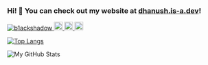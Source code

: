 
<!--
**b1ackshadow/b1ackshadow** is a ✨ _special_ ✨ repository because its `README.md` (this file) appears on your GitHub profile.

Here are some ideas to get you started:

- 🔭 I’m currently working on ...
- 🌱 I’m currently learning ...
- 👯 I’m looking to collaborate on ...
- 🤔 I’m looking for help with ...
- 💬 Ask me about ...
- 📫 How to reach me: ...
- 😄 Pronouns: ...
- ⚡ Fun fact: ...
-->

### Hi! 👋 You can check out my website at [dhanush.is-a.dev](https://dhanush.is-a.dev)!

<p align="left"> 
  <a href="https://github.com/b1ackshadow/b1ackshadow/">
    <img src="https://komarev.com/ghpvc/?username=b1ackshadow" alt="b1ackshadow" />
  </a>
  <a href="http://twitter.com/blackshadoh">
    <img height="20" src="https://img.shields.io/twitter/follow/blackshadoh?label=Twitter&logo=twitter&style=flat" />
  </a>
  <a href="https://github.com/b1ackshadow">
    <img height="20" src="https://img.shields.io/github/followers/b1ackshadow?label=follow&logo=github&style=flat" />
  </a>
  <a href="https://www.reddit.com/user/obamabinladenhiphop">
    <img height="20" src="https://img.shields.io/reddit/user-karma/combined/obamabinladenhiphop?label=Reddit&logo=reddit&style=flat" />
  </a>
  <!-- <a href="https://stackoverflow.com/users/3788603/b1ackshadow">
    <img height="20" src="https://img.shields.io/stackexchange/stackoverflow/r/3788603?label=StackOverflow&logo=stack-overflow&style=flat" />
  </a> -->
</p>


[![Top Langs](https://github-readme-stats.vercel.app/api/top-langs/?username=b1ackshadow)](https://github.com/anuraghazra/github-readme-stats)

![My GitHub Stats](https://github-readme-stats.vercel.app/api?username=b1ackshadow&count_private=true&show_icons=true&theme=gruvbox)

